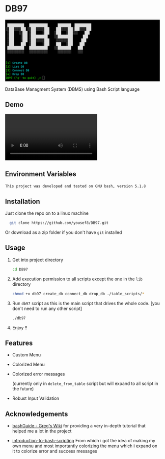 # DB97

![Project Banner](./imgs/db97_banner.png)

DataBase Managment System (DBMS) using Bash Script language

## Demo

![video demo](./imgs/demo.mp4)

## Environment Variables

`This project was developed and tested on GNU bash, version 5.1.8`

## Installation

Just clone the repo on to a linux machine

```bash
  git clone https://github.com/yousef8/DB97.git
```

Or download as a zip folder if you don't have `git` installed

## Usage

1. Get into project directory

    ```bash
    cd DB97
    ```

1. Add execution permission to all scripts except the one in the `lib` directory

    ```bash
    chmod +x db97 create_db connect_db drop_db ./table_scripts/*
    ```

1. Run `db97` script as this is the main script that drives the whole code. [you don't need to run any other script]

    ```bash
    ./db97
    ```

1. Enjoy !!

## Features

- Custom Menu
- Colorized Menu
- Colorized error messages

    (currently only in `delete_from_table` script but will expand to all script in the future)
- Robust Input Validation

## Acknowledgements

- [bashGuide - Greg's Wiki](https://mywiki.wooledge.org/BashGuide) for providing a very in-depth tutorial that helped me a lot in the project

- [introduction-to-bash-scripting](https://github.com/bobbyiliev/introduction-to-bash-scripting) From which i got the idea of making my own menu and most importantly colorizing the menu which i expand on it to colorize error and success messages
